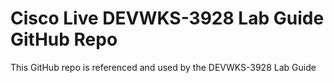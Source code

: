 # Cisco Live DEVWKS-3928 Lab Guide GitHub Repo

This GitHub repo is referenced and used by the DEVWKS-3928 Lab Guide

